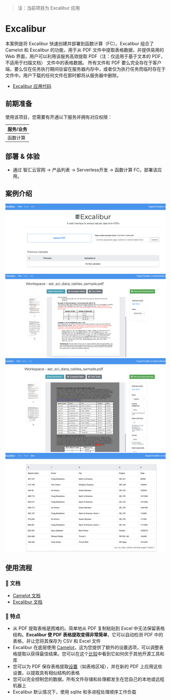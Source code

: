 > 注：当前项目为 Excalibur 应用

# Excalibur

本案例是将 Excalibur 快速创建并部署到函数计算（FC）。Excalibur 组合了 Camelot 和 Excalibur 的功能，用于从 PDF 文件中提取表格数据，并提供易用的 Web 界面，用户可以利用该服务高效提取 PDF（注：仅适用于基于文本的 PDF，不适用于扫描文档） 文件中的表格数据。
所有文件和 PDF 要么完全存在于客户端，要么仅在任务执行期间驻留在服务器内存中，或者仅为执行任务而临时存在于文件中。用户下载的任何文件在那时都将从服务器中删除。

- [Excalibur 应用代码](https://github.com/Qihoo360/fc-templates/tree/main/applications/data-processor/excalibur/src)

## 前期准备

使用该项目，您需要有开通以下服务并拥有对应权限：

| 服务/业务 |
| --------- |
| 函数计算  |

## 部署 & 体验

- 通过 智汇云官网 -> 产品列表 -> Serverless开发 -> 函数计算 FC，部署该应用。

## 案例介绍

![image-20240730230709948](./excalibur/images/image-20240730230709948.png)
![image-20240730230929025](./excalibur/images/image-20240730230929025.png)
![image-20240730230958713](./excalibur/images/image-20240730230958713.png)
![image-20240730231345351](./excalibur/images/image-20240730231345351.png)

## 使用流程

### 📖 文档

- [Camelot 文档](https://camelot-py.readthedocs.io/en/master)
- [Excalibur 文档](https://excalibur-py.readthedocs.io/en/master)

### :wave: 特点

- 从 PDF 提取表格是困难的。简单地从 PDF 复制粘贴到 Excel 中无法保留表格结构。**Excalibur 使 PDF 表格提取变得非常简单**，它可以自动检测 PDF 中的表格，并让您将其保存为 CSV 和 Excel 文件
- Excalibur 在底层使用 [Camelot](https://camelot-py.readthedocs.io/)，这为您提供了额外的设置选项，可以调整表格提取以获得最佳结果。您可以在这个[比较](https://github.com/socialcopsdev/camelot/wiki/Comparison-with-other-PDF-Table-Extraction-libraries-and-tools)中看到它如何优于其他开源工具和库
- 您可以为 PDF 保存表格提取[设置](https://excalibur-py.readthedocs.io/en/master/user/faq.html#faq)（如表格区域），并在新的 PDF 上应用这些设置，以提取具有相似结构的表格
- 您可以完全控制您的数据。所有文件存储和处理都发生在您自己的本地或远程机器上
- Excalibur 默认情况下，使用 sqlite 和多进程处理顺序工作负载
